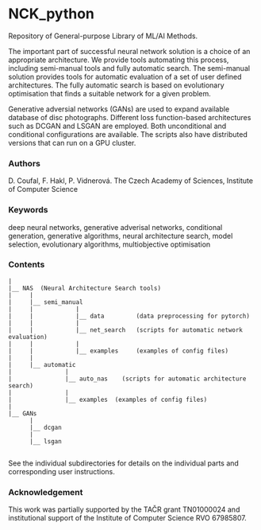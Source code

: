 # NCK_python 

Repository of General-purpose Library of ML/AI Methods.

The important part of successful neural network solution is a choice of an appropriate architecture. We provide tools automating this process, including semi-manual tools and fully automatic search. The semi-manual solution provides tools for automatic evaluation of a set of user defined architectures. 
The fully automatic search is based on evolutionary optimisation that finds a suitable network for a given problem. 

Generative adversial networks (GANs) are used to expand available database of disc photographs. Different loss function-based architectures such as DCGAN and LSGAN are employed. Both unconditional and conditional configurations are available. The scripts also have distributed versions that can run on a GPU cluster.


### Authors 
D. Coufal, F. Hakl, P. Vidnerová. 
The Czech Academy of Sciences, Institute of Computer Science

### Keywords 
deep neural networks, generative adverisal networks, conditional generation, generative algorithms, neural architecture search, model selection, evolutionary algorithms, multiobjective optimisation

### Contents
```
|
|__ NAS  (Neural Architecture Search tools) 
|     |
|     |__ semi_manual   
|     |            |
|     |            |__ data         (data preprocessing for pytorch) 
|     |            |
|     |            |__ net_search   (scripts for automatic network evaluation)
|     |            |
|     |            |__ examples     (examples of config files)
|     |
|     |__ automatic 
|               |
|               |__ auto_nas    (scripts for automatic architecture search)
|               |
|               |__ examples  (examples of config files)
|                
|__ GANs
      |
      |__ dcgan
      |
      |__ lsgan
      

```

See the individual subdirectories for details on the individual parts and corresponding user instructions.


### Acknowledgement
This work was partially supported by the TAČR grant TN01000024 and institutional support of the Institute of Computer Science RVO 67985807.
